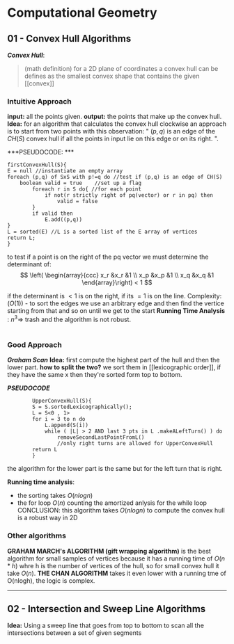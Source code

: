 # Computational Geometry
## 01 - Convex Hull Algorithms
***Convex Hull***: 
>(math definition) for a 2D plane of coordinates a convex hull can be defines
>as the smallest convex shape that contains the given [[convex]]

### Intuitive Approach
**input:** all the points given.
**output:** the points that make up the convex hull.
**Idea:** for an algorithm that calculates the convex hull clockwise an approach is to start from two points with this observation: " $(p, q)$ is an edge of the $CH(S)$ convex hull if all the points in input lie on this edge or on its right. ".

***PSEUDOCODE: ***

	firstConvexHull(S){
	E = null //instantiate an empty array
	foreach (p,q) of SxS with p!=q do //test if (p,q) is an edge of CH(S)
		boolean valid = true	//set up a flag
			foreach r in S do{ //for each point
				if not(r strictly right of pq(vector) or r in pq) then
					valid = false
			}
			if valid then	
				E.add((p,q))
	}
	L = sorted(E) //L is a sorted list of the E array of vertices
	return L;
	}

to test if a point is on the right of the pq vector we must determine the determinant of: 
$$ 
\left( \begin{array}{ccc}
x_r &x_r &1 \\ 
x_p &x_p &1 \\
x_q &x_q &1
\end{array}\right) < 1
$$

if the determinant is $<1$ is on the right, if its $=1$ is on the line. Complexity: $(O(1))$
	- to sort the edges we use an arbitrary edge and then find the vertice starting from that and so on until we get to the start
**Running Time Analysis** : $n^3\Rightarrow$  trash and the algorithm is not robust.<br><br>
### Good Approach
***Graham Scan***
**Idea:**  first compute the highest part of the hull and then the lower part.
**how to split the two?** we sort them in [[lexicographic order]], if they have the same x then they're sorted form top to bottom.

***PSEUDOCODE***

			UpperConvexHull(S){
			S = S.sortedLexicographically();
			L = S<0 , 1>
			for i = 3 to n do
				L.append(S(i))
				while ( |L| > 2 AND last 3 pts in L .makeALeftTurn() ) do
					removeSecondLastPointFromL() 
					//only right turns are allowed for UpperConvexHull
			return L
			}
the algorithm for the lower part is the same but for the left turn that is right.

**Running time analysis**: 
- the sorting takes $O(nlogn)$
- the for loop $O(n)$ counting the amortized anlysis for the while loop 
CONCLUSION:
this algorithm takes $O(nlogn)$ to compute the convex hull is a robust way in 2D
### Other algorithms 
**GRAHAM MARCH's ALGORITHM (gift wrapping algorithm)**
is the best algorithm for small samples of vertices because it has a running time of $O(n*h)$ whre h is the number of vertices of the hull, so for small convex hull it take $O(n)$.
**THE CHAN ALGORITHM** 
takes it even lower with a running tme of O(nlogh), the logic is complex.

***

## 02 - Intersection and Sweep Line Algorithms
**Idea:** Using a sweep line that goes from top to bottom to scan all the intersections between a set of given segments